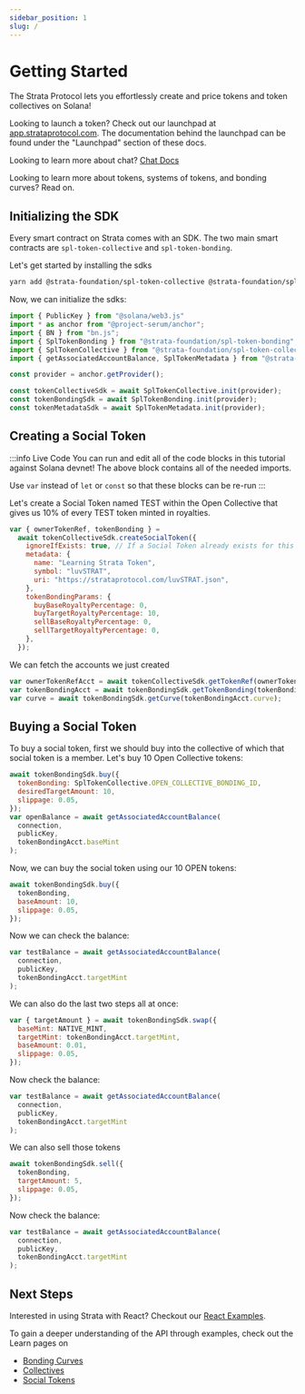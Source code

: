 ```yaml
---
sidebar_position: 1
slug: /
---
```


# Getting Started

The Strata Protocol lets you effortlessly create and price tokens and token collectives on Solana!

Looking to launch a token? Check out our launchpad at [app.strataprotocol.com](https://app.strataprotocol.com). The documentation behind the launchpad can be found under the "Launchpad" section of these docs.

Looking to learn more about chat? [Chat Docs](./im/getting_started)

Looking to learn more about tokens, systems of tokens, and bonding curves? Read on.

## Initializing the SDK

Every smart contract on Strata comes with an SDK. The two main smart contracts are `spl-token-collective` and `spl-token-bonding`.

Let's get started by installing the sdks

```bash
yarn add @strata-foundation/spl-token-collective @strata-foundation/spl-token-bonding
```

Now, we can initialize the sdks:

```jsx
import { PublicKey } from "@solana/web3.js"
import * as anchor from "@project-serum/anchor";
import { BN } from "bn.js";
import { SplTokenBonding } from "@strata-foundation/spl-token-bonding";
import { SplTokenCollective } from "@strata-foundation/spl-token-collective";
import { getAssociatedAccountBalance, SplTokenMetadata } from "@strata-foundation/spl-utils";

const provider = anchor.getProvider();

const tokenCollectiveSdk = await SplTokenCollective.init(provider);
const tokenBondingSdk = await SplTokenBonding.init(provider);
const tokenMetadataSdk = await SplTokenMetadata.init(provider);
```

## Creating a Social Token

:::info Live Code
You can run and edit all of the code blocks in this tutorial against Solana devnet! The above block contains all of the needed imports.

Use `var` instead of `let` or `const` so that these blocks can be re-run
:::

Let's create a Social Token named TEST within the Open Collective that gives us 10% of every TEST token minted in royalties.

```jsx async name=create_social
var { ownerTokenRef, tokenBonding } =
  await tokenCollectiveSdk.createSocialToken({
    ignoreIfExists: true, // If a Social Token already exists for this wallet, ignore.
    metadata: {
      name: "Learning Strata Token",
      symbol: "luvSTRAT",
      uri: "https://strataprotocol.com/luvSTRAT.json",
    },
    tokenBondingParams: {
      buyBaseRoyaltyPercentage: 0,
      buyTargetRoyaltyPercentage: 10,
      sellBaseRoyaltyPercentage: 0,
      sellTargetRoyaltyPercentage: 0,
    },
  });
```

We can fetch the accounts we just created

```jsx async name=fetch deps=create_social
var ownerTokenRefAcct = await tokenCollectiveSdk.getTokenRef(ownerTokenRef);
var tokenBondingAcct = await tokenBondingSdk.getTokenBonding(tokenBonding);
var curve = await tokenBondingSdk.getCurve(tokenBondingAcct.curve);
```

## Buying a Social Token

To buy a social token, first we should buy into the collective of which that social token is a member. Let's buy 10 Open Collective tokens:

```jsx async name=buy deps=fetch
await tokenBondingSdk.buy({
  tokenBonding: SplTokenCollective.OPEN_COLLECTIVE_BONDING_ID,
  desiredTargetAmount: 10,
  slippage: 0.05,
});
var openBalance = await getAssociatedAccountBalance(
  connection,
  publicKey,
  tokenBondingAcct.baseMint
);
```

Now, we can buy the social token using our 10 OPEN tokens:

```jsx async name=buy_target deps=fetch
await tokenBondingSdk.buy({
  tokenBonding,
  baseAmount: 10,
  slippage: 0.05,
});
```

Now we can check the balance:

```jsx async name=buy_target deps=fetch
var testBalance = await getAssociatedAccountBalance(
  connection,
  publicKey,
  tokenBondingAcct.targetMint
);
```

We can also do the last two steps all at once:

```jsx async name=buy_all deps=fetch
var { targetAmount } = await tokenBondingSdk.swap({
  baseMint: NATIVE_MINT,
  targetMint: tokenBondingAcct.targetMint,
  baseAmount: 0.01,
  slippage: 0.05,
});
```

Now check the balance:

```jsx async name=balance deps=fetch
var testBalance = await getAssociatedAccountBalance(
  connection,
  publicKey,
  tokenBondingAcct.targetMint
);
```

We can also sell those tokens

```jsx async name=sell_target deps=fetch
await tokenBondingSdk.sell({
  tokenBonding,
  targetAmount: 5,
  slippage: 0.05,
});
```

Now check the balance:

```jsx async name=balance deps=fetch
var testBalance = await getAssociatedAccountBalance(
  connection,
  publicKey,
  tokenBondingAcct.targetMint
);
```

## Next Steps

Interested in using Strata with React? Checkout our [React Examples](./react).

To gain a deeper understanding of the API through examples, check out the Learn pages on

- [Bonding Curves](./learn/bonding_curves)
- [Collectives](./learn/collectives)
- [Social Tokens](./learn/social_tokens)

